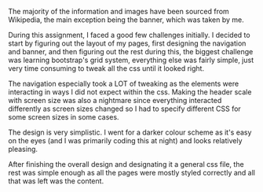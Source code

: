 The majority of the information and images have been sourced from Wikipedia, the main exception being the banner, which was taken by me.

During this assignment, I faced a good few challenges initially.
I decided to start by figuring out the layout of my pages, first designing the navigation and banner, and then figuring out the rest
during this, the biggest challenge was learning bootstrap's grid system, everything else was fairly simple, just very time consuming to tweak all the css until it looked right.

The navigation especially took a LOT of tweaking as the elements were interacting in ways I did not expect within the css.
Making the header scale with screen size was also a nightmare since everything interacted differently as screen sizes changed so I had to specify different CSS for some screen sizes in some cases.

The design is very simplistic. I went for a darker colour scheme as it's easy on the eyes (and I was primarily coding this at night) and looks relatively pleasing.

After finishing the overall design and designating it a general css file, the rest was simple enough as all the pages were mostly styled correctly and all that was left was the content.